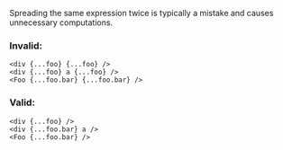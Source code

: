Spreading the same expression twice is typically a mistake and causes
unnecessary computations.

### Invalid:

```tsx
<div {...foo} {...foo} />
<div {...foo} a {...foo} />
<Foo {...foo.bar} {...foo.bar} />
```

### Valid:

```tsx
<div {...foo} />
<div {...foo.bar} a />
<Foo {...foo.bar} />
```
